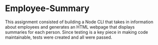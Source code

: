 # Employee-Summary

This assignment consisted of building a Node CLI that takes in information about employees and generates an HTML webpage that displays summaries for each person. Since testing is a key piece in making code maintainable, tests were created and all were passed. 
